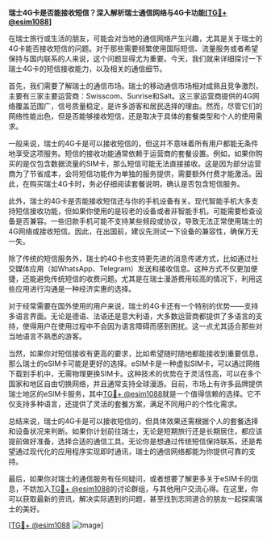 **瑞士4G卡是否能接收短信？深入解析瑞士通信网络与4G卡功能[[TG💪+ @esim1088](https://t.me/s/esim1088)]**

在瑞士旅行或生活的朋友，可能会对当地的通信网络产生兴趣，尤其是关于瑞士的4G卡能否接收短信的问题。对于那些需要频繁使用国际短信、流量服务或者希望保持与国内联系的人来说，这个问题显得尤为重要。今天，我们就来详细探讨一下瑞士4G卡的短信接收能力，以及相关的通信细节。

首先，我们需要了解瑞士的通信市场。瑞士的移动通信市场相对成熟且竞争激烈，主要有三家主要运营商：Swisscom、Sunrise和Salt。这三家运营商提供的4G网络覆盖范围广，信号质量稳定，是许多游客和居民选择的理由。然而，尽管它们的网络性能出色，但是否能够接收短信，还是取决于具体的套餐类型和个人的使用需求。

一般来说，瑞士的4G卡是可以接收短信的，但这并不意味着所有用户都能无条件地享受这项服务。短信的接收功能通常依赖于运营商的套餐设置。例如，如果你购买的是仅包含数据流量的SIM卡，那么短信可能无法直接接收。这是因为部分运营商为了节省成本，会将短信功能作为单独的服务提供，需要额外付费才能激活。因此，在购买瑞士4G卡时，务必仔细阅读套餐说明，确认是否包含短信服务。

此外，瑞士的4G卡是否能接收短信还与你的手机设备有关。现代智能手机大多支持短信接收功能，但如果你使用的是较老的设备或者非智能手机，可能需要检查设备是否兼容。一些旧款手机可能不支持某些频段或协议，导致无法正常使用瑞士的4G网络或接收短信。因此，在出国前，建议先测试一下设备的兼容性，确保万无一失。

除了传统的短信服务外，瑞士的4G卡也支持更先进的消息传递方式，比如通过社交媒体应用（如WhatsApp、Telegram）发送和接收信息。这种方式不仅更加便捷，还能避免传统短信的收费问题。尤其是在瑞士漫游费用较高的情况下，利用这些应用进行沟通是一种经济实惠的选择。

对于经常需要在国外使用的用户来说，瑞士的4G卡还有一个特别的优势——支持多语言界面。无论是德语、法语还是意大利语，大多数运营商都提供了多语言的支持，使得用户在使用过程中不会因为语言障碍而感到困扰。这一点尤其适合那些对当地语言不熟悉的游客。

当然，如果你对短信接收有更高的要求，比如希望随时随地都能接收到重要信息，那么瑞士的eSIM卡可能是更好的选择。eSIM卡是一种虚拟SIM卡，可以通过网络下载到手机中，无需物理更换SIM卡。这种技术的优势在于灵活性高，可以在多个国家和地区自由切换网络，并且通常支持全球漫游。目前，市场上有许多品牌提供瑞士地区的eSIM卡服务，其中[TG💪+ @esim1088](https://t.me/s/esim1088)就是一个值得信赖的选择。它不仅支持多种语言，还提供了灵活的套餐方案，满足不同用户的个性化需求。

总结来说，瑞士的4G卡是可以接收短信的，但具体效果还需根据个人的套餐选择和设备状况来判断。如果你计划前往瑞士，无论是短期旅行还是长期居住，都应该提前做好准备，选择合适的通信工具。无论你是想通过传统短信保持联系，还是希望通过现代化的应用程序实现即时通讯，瑞士的通信网络都能为你提供可靠的支持。

最后，如果你对瑞士的通信服务有任何疑问，或者想要了解更多关于eSIM卡的信息，不妨加入[TG💪+ @esim1088](https://t.me/s/esim1088)的讨论群组，与其他用户交流心得。在这里，你可以获取最新的资讯，解决实际遇到的问题，甚至找到志同道合的朋友一起探索瑞士的美好。

[[TG💪+ @esim1088](https://t.me/s/esim1088) ![Image](https://i.postimg.cc/4NQfJmqS/Snipaste-2025-05-13-00-14-12.png)]